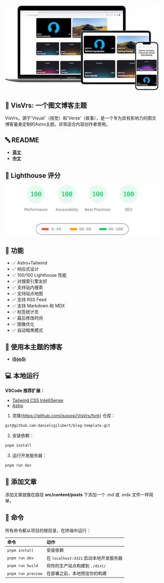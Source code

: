 <p align="center">
    <img width="1024" alt="Visvrs Screen" src="public/screen.webp">
  <a>
</p>


## 🚀 VisVrs: 一个图文博客主题

VisVrs，源于'Visual'（视觉）和'Verse'（故事），是一个专为具有影响力的图文博客量身定制的Astro主题，非常适合内容创作者使用。


## 🔤 README

- [**英文**](https://github.com/isooosi/VisVrs/blob/main/README.md)
- [**中文**](https://github.com/isooosi/VisVrs/blob/main/README.zh.md)

## 💯 Lighthouse 评分

<p align="center">
  <a href="https://pagespeed.web.dev/analysis/https-visvrs-vercel-app/iv2xknok2a?form_factor=mobile">
    <img width="510" alt="Visvrs Lighthouse 评分" src="public/visvrs-lighthouse-score.svg">
  <a>
</p>

## 🎉 功能

- ✅ Astro+Tailwind
- ✅ 响应式设计
- ✅ 100/100 Lighthouse 性能
- ✅ 对搜索引擎友好
- ✅ 支持站内搜索
- ✅ 支持站点地图
- ✅ 支持 RSS Feed
- ✅ 支持 Markdown 和 MDX
- ✅ 标签统计页
- ✅ 最后修改时间
- ✅ 图像优化
- ✅ 自动暗黑模式

## 👬 使用本主题的博客

- [**iSooSi**](https://isoosi.xyz)

## 💻 本地运行

**VSCode 推荐扩展：**

- [Tailwind CSS IntelliSense](https://marketplace.visualstudio.com/items?itemName=bradlc.vscode-tailwindcss)
- [Astro](https://marketplace.visualstudio.com/items?itemName=astro-build.astro-vscode)

1. 克隆(https://github.com/isooosi/VisVrs/fork) 仓库：

```bash
git@github.com:danielcgilibert/blog-template.git
```

2. 安装依赖：

```bash
pnpm install
```

3. 运行开发服务器：

```bash
pnpm run dev
```

## 📄 添加文章

添加文章就像在路径 **src/content/posts** 下添加一个 .md 或 .mdx 文件一样简单。

## 🧞 命令

所有命令都从项目的根目录，在终端中运行：

| 命令               | 动作                                         |
| :----------------- | :------------------------------------------- |
| `pnpm install`     | 安装依赖                                      |
| `pnpm run dev`     | 在 `localhost:4321` 启动本地开发服务器        |
| `pnpm run build`   | 将你的生产站点构建到 `./dist/`               |
| `pnpm run preview` | 在部署之前，本地预览你的构建                 |

